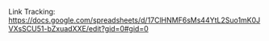 Link Tracking: https://docs.google.com/spreadsheets/d/17ClHNMF6sMs44YtL2Suo1mK0JVXsSCU51-bZxuadXXE/edit?gid=0#gid=0
